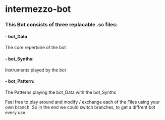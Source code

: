 # intermezzo-bot

### This Bot consists of three replacable .sc files:

#### - bot_Data 
The core repertoire of the bot

#### - bot_Synths: 
Instruments played by the bot

#### - bot_Pattern: 
The Patterns playing the bot_Data with the bot_Synths



Feel free to play around and modify / exchange each of the Files using your own branch.
So in the end we could switch branches, to get a diffrent bot every use.
